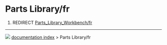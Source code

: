 # Parts Library/fr
1.  REDIRECT [Parts_Library_Workbench/fr](Parts_Library_Workbench/fr.md)



---
![](images/Button_right.svg) [documentation index](../README.md) > Parts Library/fr
